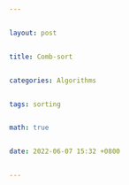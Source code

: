 ```yaml
---


layout: post


title: Comb-sort


categories: Algorithms


tags: sorting


math: true


date: 2022-06-07 15:32 +0800


---
```

